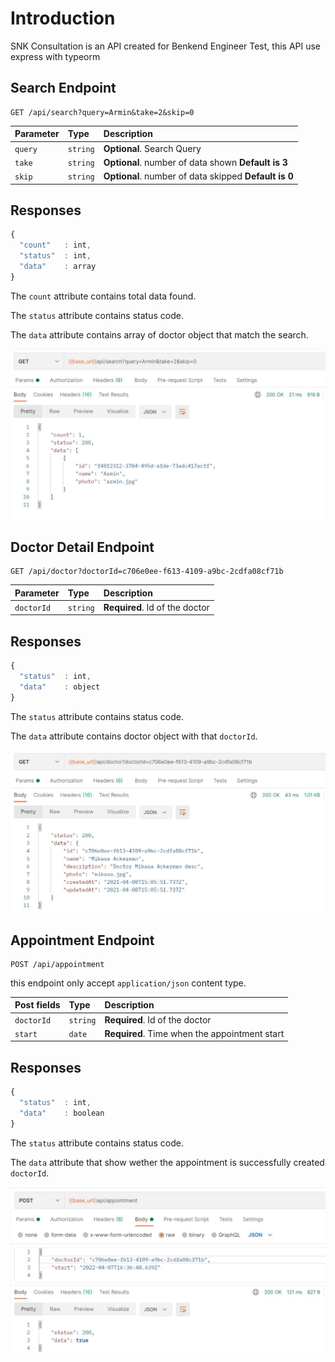 # Introduction

SNK Consultation is an API created for Benkend Engineer Test, this API use express with typeorm

## Search Endpoint

```http
GET /api/search?query=Armin&take=2&skip=0
```

| Parameter | Type     | Description                                           |
| :-------- | :------- | :---------------------------------------------------- |
| `query`   | `string` | **Optional**. Search Query                            |
| `take`    | `string` | **Optional**. number of data shown **Default is 3**   |
| `skip`    | `string` | **Optional**. number of data skipped **Default is 0** |

## Responses

```javascript
{
  "count"   : int,
  "status"  : int,
  "data"    : array
}
```

The `count` attribute contains total data found.

The `status` attribute contains status code.

The `data` attribute contains array of doctor object that match the search.

![alt text](https://github.com/FjDhika/SNK-Consultation/blob/master/screenshot/search_doctor.JPG?raw=true)

## Doctor Detail Endpoint

```http
GET /api/doctor?doctorId=c706e0ee-f613-4109-a9bc-2cdfa08cf71b
```

| Parameter  | Type     | Description                    |
| :--------- | :------- | :----------------------------- |
| `doctorId` | `string` | **Required**. Id of the doctor |

## Responses

```javascript
{
  "status"  : int,
  "data"    : object
}
```

The `status` attribute contains status code.

The `data` attribute contains doctor object with that `doctorId`.

![alt text](https://github.com/FjDhika/SNK-Consultation/blob/master/screenshot/detail_doctor.JPG?raw=true)

## Appointment Endpoint

```http
POST /api/appointment
```

this endpoint only accept `application/json` content type.

| Post fields | Type     | Description                                   |
| :---------- | :------- | :-------------------------------------------- |
| `doctorId`  | `string` | **Required**. Id of the doctor                |
| `start`     | `date`   | **Required**. Time when the appointment start |

## Responses

```javascript
{
  "status"  : int,
  "data"    : boolean
}
```

The `status` attribute contains status code.

The `data` attribute that show wether the appointment is successfully created `doctorId`.

![alt text](https://github.com/FjDhika/SNK-Consultation/blob/master/screenshot/appointment.JPG?raw=true)
